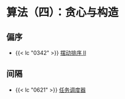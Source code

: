 # 算法（四）：贪心与构造

## 偏序

- {{< lc "0342" >}} [摆动排序 II](https://leetcode.cn/problems/wiggle-sort-ii/)

## 间隔

- {{< lc "0621" >}} [任务调度器](https://leetcode.cn/problems/task-scheduler/)

